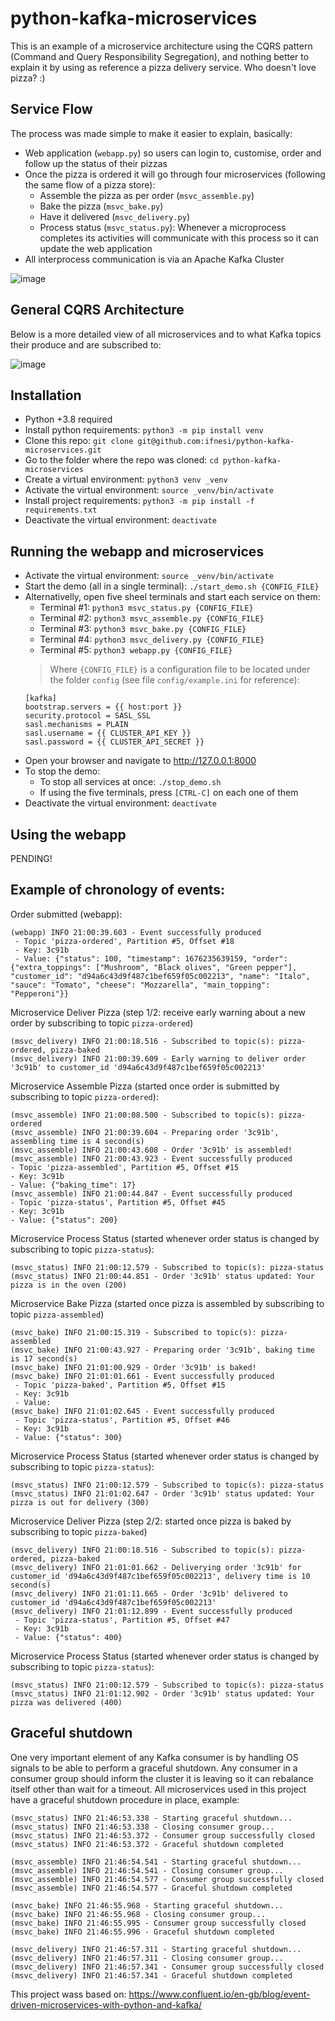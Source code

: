 # python-kafka-microservices
This is an example of a microservice architecture using the CQRS pattern (Command and Query Responsibility Segregation), and nothing better to explain it by using as reference a pizza delivery service. Who doesn't love pizza? :)

## Service Flow
The process was made simple to make it easier to explain, basically:
- Web application (```webapp.py```) so users can login to, customise, order and follow up the status of their pizzas
- Once the pizza is ordered it will go through four microservices (following the same flow of a pizza store):
  - Assemble the pizza as per order (```msvc_assemble.py```)
  - Bake the pizza (```msvc_bake.py```)
  - Have it delivered (```msvc_delivery.py```)
  - Process status (```msvc_status.py```): Whenever a microprocess completes its activities will communicate with this process so it can update the web application
- All interprocess communication is via an Apache Kafka Cluster

![image](docs/service_flow.png)

## General CQRS Architecture
Below is a more detailed view of all microservices and to what Kafka topics their produce and are subscribed to:

![image](docs/gen_architecture.png)

## Installation
- Python +3.8 required
- Install python requirements: ```python3 -m pip install venv```
- Clone this repo: ```git clone git@github.com:ifnesi/python-kafka-microservices.git```
- Go to the folder where the repo was cloned: ```cd python-kafka-microservices```
- Create a virtual environment: ```python3 venv _venv```
- Activate the virtual environment: ```source _venv/bin/activate```
- Install project requirements: ```python3 -m pip install -f requirements.txt```
- Deactivate the virtual environment: ```deactivate```

## Running the webapp and microservices
- Activate the virtual environment: ```source _venv/bin/activate```
- Start the demo (all in a single terminal): ```./start_demo.sh {CONFIG_FILE}```
- Alternativelly, open five sheel terminals and start each service on them:
  - Terminal #1: ```python3 msvc_status.py {CONFIG_FILE}```
  - Terminal #2: ```python3 msvc_assemble.py {CONFIG_FILE}```
  - Terminal #3: ```python3 msvc_bake.py {CONFIG_FILE}```
  - Terminal #4: ```python3 msvc_delivery.py {CONFIG_FILE}```
  - Terminal #5: ```python3 webapp.py {CONFIG_FILE}```
  > Where ```{CONFIG_FILE}``` is a configuration file to be located under the folder ```config``` (see file ```config/example.ini``` for reference):
    ```
    [kafka]
    bootstrap.servers = {{ host:port }}
    security.protocol = SASL_SSL
    sasl.mechanisms = PLAIN
    sasl.username = {{ CLUSTER_API_KEY }}
    sasl.password = {{ CLUSTER_API_SECRET }}
    ```
- Open your browser and navigate to http://127.0.0.1:8000
- To stop the demo:
  - To stop all services at once: ```./stop_demo.sh```
  - If using the five terminals, press ```[CTRL-C]``` on each one of them
- Deactivate the virtual environment: ```deactivate```

## Using the webapp
PENDING!

## Example of chronology of events:
Order submitted (webapp):
```
(webapp) INFO 21:00:39.603 - Event successfully produced
 - Topic 'pizza-ordered', Partition #5, Offset #18
 - Key: 3c91b
 - Value: {"status": 100, "timestamp": 1676235639159, "order": {"extra_toppings": ["Mushroom", "Black olives", "Green pepper"], "customer_id": "d94a6c43d9f487c1bef659f05c002213", "name": "Italo", "sauce": "Tomato", "cheese": "Mozzarella", "main_topping": "Pepperoni"}}
 ```

Microservice Deliver Pizza (step 1/2: receive early warning about a new order by subscribing to topic ```pizza-ordered```)
```
(msvc_delivery) INFO 21:00:18.516 - Subscribed to topic(s): pizza-ordered, pizza-baked
(msvc_delivery) INFO 21:00:39.609 - Early warning to deliver order '3c91b' to customer_id 'd94a6c43d9f487c1bef659f05c002213'
```

 Microservice Assemble Pizza (started once order is submitted by subscribing to topic ```pizza-ordered```):
 ```
(msvc_assemble) INFO 21:00:08.500 - Subscribed to topic(s): pizza-ordered
(msvc_assemble) INFO 21:00:39.604 - Preparing order '3c91b', assembling time is 4 second(s)
(msvc_assemble) INFO 21:00:43.608 - Order '3c91b' is assembled!
(msvc_assemble) INFO 21:00:43.923 - Event successfully produced
 - Topic 'pizza-assembled', Partition #5, Offset #15
 - Key: 3c91b
 - Value: {"baking_time": 17}
(msvc_assemble) INFO 21:00:44.847 - Event successfully produced
 - Topic 'pizza-status', Partition #5, Offset #45
 - Key: 3c91b
 - Value: {"status": 200}
 ```

 Microservice Process Status (started whenever order status is changed by subscribing to topic ```pizza-status```):
 ```
(msvc_status) INFO 21:00:12.579 - Subscribed to topic(s): pizza-status
(msvc_status) INFO 21:00:44.851 - Order '3c91b' status updated: Your pizza is in the oven (200)
 ```

Microservice Bake Pizza (started once pizza is assembled by subscribing to topic ```pizza-assembled```)
```
(msvc_bake) INFO 21:00:15.319 - Subscribed to topic(s): pizza-assembled
(msvc_bake) INFO 21:00:43.927 - Preparing order '3c91b', baking time is 17 second(s)
(msvc_bake) INFO 21:01:00.929 - Order '3c91b' is baked!
(msvc_bake) INFO 21:01:01.661 - Event successfully produced
 - Topic 'pizza-baked', Partition #5, Offset #15
 - Key: 3c91b
 - Value:
(msvc_bake) INFO 21:01:02.645 - Event successfully produced
 - Topic 'pizza-status', Partition #5, Offset #46
 - Key: 3c91b
 - Value: {"status": 300}
```

Microservice Process Status (started whenever order status is changed by subscribing to topic ```pizza-status```):
```
(msvc_status) INFO 21:00:12.579 - Subscribed to topic(s): pizza-status
(msvc_status) INFO 21:01:02.647 - Order '3c91b' status updated: Your pizza is out for delivery (300)
 ```

Microservice Deliver Pizza (step 2/2: started once pizza is baked by subscribing to topic ```pizza-baked```)
```
(msvc_delivery) INFO 21:00:18.516 - Subscribed to topic(s): pizza-ordered, pizza-baked
(msvc_delivery) INFO 21:01:01.662 - Deliverying order '3c91b' for customer_id 'd94a6c43d9f487c1bef659f05c002213', delivery time is 10 second(s)
(msvc_delivery) INFO 21:01:11.665 - Order '3c91b' delivered to customer_id 'd94a6c43d9f487c1bef659f05c002213'
(msvc_delivery) INFO 21:01:12.899 - Event successfully produced
 - Topic 'pizza-status', Partition #5, Offset #47
 - Key: 3c91b
 - Value: {"status": 400}
```

Microservice Process Status (started whenever order status is changed by subscribing to topic ```pizza-status```):
```
(msvc_status) INFO 21:00:12.579 - Subscribed to topic(s): pizza-status
(msvc_status) INFO 21:01:12.902 - Order '3c91b' status updated: Your pizza was delivered (400)
 ```

## Graceful shutdown
One very important element of any Kafka consumer is by handling OS signals to be able to perform a graceful shutdown. Any consumer in a consumer group should inform the cluster it is leaving so it can rebalance itself other than wait for a timeout. All microservices used in this project have a graceful shutdown procedure in place, example:

```
(msvc_status) INFO 21:46:53.338 - Starting graceful shutdown...
(msvc_status) INFO 21:46:53.338 - Closing consumer group...
(msvc_status) INFO 21:46:53.372 - Consumer group successfully closed
(msvc_status) INFO 21:46:53.372 - Graceful shutdown completed

(msvc_assemble) INFO 21:46:54.541 - Starting graceful shutdown...
(msvc_assemble) INFO 21:46:54.541 - Closing consumer group...
(msvc_assemble) INFO 21:46:54.577 - Consumer group successfully closed
(msvc_assemble) INFO 21:46:54.577 - Graceful shutdown completed

(msvc_bake) INFO 21:46:55.968 - Starting graceful shutdown...
(msvc_bake) INFO 21:46:55.968 - Closing consumer group...
(msvc_bake) INFO 21:46:55.995 - Consumer group successfully closed
(msvc_bake) INFO 21:46:55.996 - Graceful shutdown completed

(msvc_delivery) INFO 21:46:57.311 - Starting graceful shutdown...
(msvc_delivery) INFO 21:46:57.311 - Closing consumer group...
(msvc_delivery) INFO 21:46:57.341 - Consumer group successfully closed
(msvc_delivery) INFO 21:46:57.341 - Graceful shutdown completed
```

This project wass based on: https://www.confluent.io/en-gb/blog/event-driven-microservices-with-python-and-kafka/